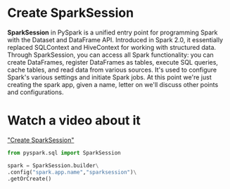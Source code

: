 # Create SparkSession
**SparkSession** in PySpark is a unified entry point for programming Spark with the Dataset and DataFrame API. Introduced in Spark 2.0, it essentially replaced SQLContext and HiveContext for working with structured data. Through SparkSession, you can access all Spark functionality: you can create DataFrames, register DataFrames as tables, execute SQL queries, cache tables, and read data from various sources. It's used to configure Spark's various settings and initiate Spark jobs. At this point we're just creating the spark app, given a name, letter on we'll discuss other points and configurations.

# Watch a video about it

["Create SparkSession"](https://www.youtube.com/watch?v=tdRpa8dGZdg&feature=youtu.be)

```python
from pyspark.sql import SparkSession

spark = SparkSession.builder\
.config("spark.app.name","sparksession")\
.getOrCreate()

